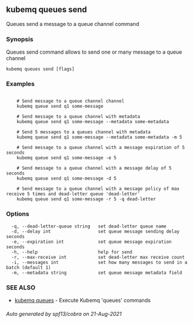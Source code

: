 ## kubemq queues send

Queues send a message to a queue channel command

### Synopsis

Queues send command allows to send one or many message to a queue channel

```
kubemq queues send [flags]
```

### Examples

```

	# Send message to a queue channel channel
	kubemq queue send q1 some-message
	
	# Send message to a queue channel with metadata
	kubemq queue send q1 some-message --metadata some-metadata
	
	# Send 5 messages to a queues channel with metadata
	kubemq queue send q1 some-message --metadata some-metadata -m 5
	
	# Send message to a queue channel with a message expiration of 5 seconds
	kubemq queue send q1 some-message -e 5

	# Send message to a queue channel with a message delay of 5 seconds
	kubemq queue send q1 some-message -d 5

	# Send message to a queue channel with a message policy of max receive 5 times and dead-letter queue 'dead-letter'
	kubemq queue send q1 some-message -r 5 -q dead-letter

```

### Options

```
  -q, --dead-letter-queue string   set dead-letter queue name
  -d, --delay int                  set queue message sending delay seconds
  -e, --expiration int             set queue message expiration seconds
  -h, --help                       help for send
  -r, --max-receive int            set dead-letter max receive count
  -i, --messages int               set how many messages to send in a batch (default 1)
  -m, --metadata string            set queue message metadata field
```

### SEE ALSO

* [kubemq queues](kubemq_queues.md)	 - Execute Kubemq 'queues' commands

###### Auto generated by spf13/cobra on 21-Aug-2021

